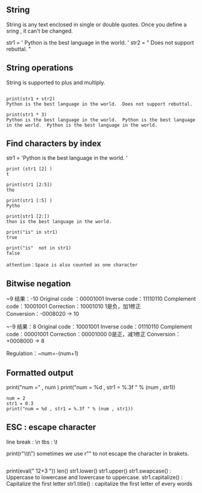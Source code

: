 ## String
String is any text enclosed in single or double quotes. Once you define a sring , it can't be changed.

str1 = ' Python is the best language in the world. '
str2 = " Does not support rebuttal. "

## String operations

String is supported to plus and multiply.

```

print(str1 + str2)
Python is the best language in the world.  Does not support rebuttal. 

print(str1 * 3)
Python is the best language in the world.  Python is the best language in the world.  Python is the best language in the world. 

```

## Find characters by index

str1 = 'Python is the best language in the world. '

```
print (str1 [2] )
t

print(str1 [2:5])
tho

print(str1 [:5] )
Pytho

print(str1 [2:])
thon is the best language in the world. 

print("is" in str1)
true

print("is"  not in str1)
false

attention：Space is also counted as one character

```

## Bitwise negation

~9 结果：-10
Original code ：00001001
Inverse code：11110110
Complement code：10001001
Correction：10001010 1是负，加1修正
Conversion：-0008020 -> 10
 
~-9 结果：8
Original code：10001001
Inverse code：01110110
Complement code：00001001
Correction：00001000 0是正，减1修正
Conversion：+0008000 -> 8
 
Regulation：~num=-(num+1)


## Formatted output

print("num =" , num )
print("num = %d , str1 = %.3f " % (num , str1))

```
num = 2
str1 = 0.3
print("num = %d , str1 = %.3f " % (num , str1))
```
## ESC : escape character
line break : \n
tbs : \t

print(r"\\\t\\")
sometimes we use r"" to not escape the character in brakets. 

##

print(eval(" 12+3 "))
len()
str1.lower()
str1.upper()
str1.swapcase()  :  Uppercase to lowercase and lowercase to uppercase.
str1.capitalize() : Capitalize the first letter
str1.title() : capitalize the first letter of every words

